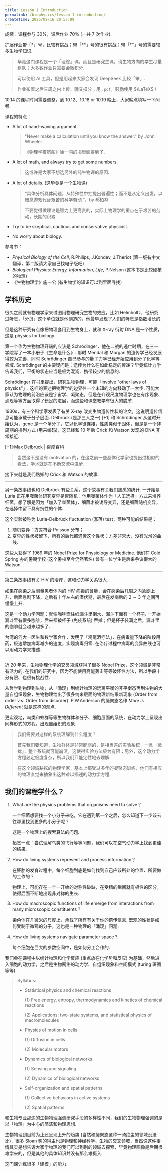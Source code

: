 ```yaml
---
title: Lesson 1 Introduction
permalink: /biophysics/lesson-1-introduction/
createTime: 2025/09/16 20:57:09
---
```

成绩：课程参与 $30\%$，课后作业 $70\%$ (一共 7 次作业).

扩展作业带「$*$」号，比较有挑战；带「$**$」号的很有挑战；带「$\dagger\dagger$」号的需要较多生物学知识.

> 毕竟这门课程是一个「理综」课，而且是研究生课，请生物方向的学生尽量组队；大多数作业只需要会微积分.
>
> 可以使用 AI 工具，但是用起来大家会发现 DeepSeek 比较「笨」.
>
> 作业布置之后三周之内上传，晚交扣分；用 ``.pdf``，鼓励使用 $\LaTeX$！

10.14 的课程时间需要调整，到 10.12、10.18 or 10.19 晚上，大家晚点填写一下问卷.

课程的特点：

* A lot of hand-waving argument.

  > "Never make a calculation until you know the answer." by John Wheeler
  >
  > 《物理学夜航船》徐一鸿的书里面提到了.

* A lot of math, and always try to get some numbers.

  > 这或许是大家不想选另外的纯生物课的原因.

* A lot of details. (这毕竟是一个生物课)

  > “具体分析具体问题，从特殊性中抽提出普遍性；而不是从定义出发，以概念游戏代替艰苦的科学劳动.”，by 郝柏林.
  >
  > 不要觉得做理论是智力上更高贵的，实际上物理学的重点在于艰苦的劳动，长期的积累.

* Try to be skeptical, cautious and conservative physicist.

* No worry about biology.

参考书：

* *Physical Biology of the Cell*, R.Philips, J.Kondev, J.Theriot (第一版有中文翻译，第二版请大家自己找电子版吧)
* *Biological Physics: Energy, Information, Life*, P.Nelson (这本书是比较硬核的物理)
* 《生物物理学》施一公 (有生物学的知识可以到里面寻找)

## 学科历史

很久之前就有物理学家来试图用物理研究生物的效应，比如 Helmholtz，他研究过听觉，「分贝」这个单位就是他创造的，他最早发现了人们的听觉是指数增长的.

但是这种研究有点像把物理套用到生物身上，就和 X-ray 衍射 DNA 是一个性质，这是 physics for biology.

第一个作为生物物理开端的应该是 Schrödinger，他在二战的逃亡时期，在三一学院写了一本小册子《生命是什么》. 那时 Mendal 和 Morgan 的遗传学已经发展得较为完善，同时 Schrödinger 自己参与的量子力学已经开始应用到分子化学等领域. Schrödinger 的主要疑问是：遗传为什么在如此稳定的传递？毕竟统计力学告诉我们，平衡的状态应当是极为混沌、携带较少的信息的.

Schrödinger 在书里提出，研究生物物理，可能「involve "other laws of physics"」. 这样的表述把物理学的边界往一个未知的方向移动了一大步. 可能大家认为物理的前沿应该是宇宙学、凝聚态，但是在介观尺度物理学也在有序现象、涌现等等方面取得了长足的进展，而这些和课堂教学有很大的脱节.

1930s，有三个科学家发表了有关 X-ray 改变生物遗传性状的论文，这说明遗传信息可能承载于分子层面. Delbrück (是那三人之一) [+1] 和 Schrödinger 从这时开始认为，gene 是一个单分子，它以化学键连接，性质类似于固体，但是是一个非周期的排列方式 (用来编码)，这已经和 10 年后 Crick 和 Watson 发现的 DNA 非常接近.

[+1]:[Max Delbrück | 百度百科](https://baike.baidu.com/item/%E9%A9%AC%E5%85%8B%E6%96%AF%C2%B7%E5%BE%B7%E5%B0%94%E5%B8%83%E5%90%95%E5%85%8B/3314705)

> 当然这不是没有 motivation 的，在这之前一些晶体化学家也提出过相似的看法，学术就是在不断交流中进步.

接下来就是我们熟知的 Crick 和 Watson 的故事.

---

另一条故事线也和 Delbrück 有些关系，这个故事有关我们熟悉的统计. 一开始是 Luria 正在用噬菌体研究变异是否随机：他用噬菌体作为「人工选择」方式来培养细菌，想了解是因为「加入了噬菌体」，细菌才被诱导变异，还是细菌随机变异，在选择中留下具有抗性的个体.

这个实验被称为 Luria-Delbrück fluctuation (涨落) test，两种可能的结果是：

1. 随机变异：方差符合 Poisson 分布；
2. 变异的性状被留下，所有的后代都遗传这个性状：方差非常大，没有光滑的曲线.

这些人获得了 1969 年的 Nobel Prize for Physiology or Medicine. 他们在 Cold Spring 办的暑期学校 (这个暑校至今仍然著名) 曾有一位学生是后来争议很大的 Watson.

---

第三条故事线有关 HIV 的治疗，这和动力学关系很大.

如果在感染之后测量患者体内的 HIV 病毒的含量，会在感染后几周之内急剧上升，后面急剧下降，之后有十年左右的潜伏期，最后在发病后的 $2\sim3$ 年之间再缓慢上升.

这是一个动力学问题：就像咖啡壶往纸漏斗里倒水，漏斗下面有一个杯子. 一开始漏斗里有很多咖啡，后来都被杯子 (免疫系统) 吞掉；但是杯子装满之后，漏斗里的咖啡就会越来越多了.

台湾的何大一医生和数学家合作，发明了「鸡尾酒疗法」，在病毒量下降的阶段用药，极速增加病毒减少的速度，实现病毒归零. 在治疗过程中病毒的变异曲线也可以用动力学来描述.

---

近 20 年来，生物物理化学的交叉领域获得了很多 Nobel Prize，这个领域是非常有活力的. 在我们的研究中，因为不能使用高能轰击等等破坏性方法，所以手段十分有限、也很有挑战性.

从哲学到物理到生物，从「涌现」到统计物理的远离平衡的非平衡态再到生物的大量自组织现象，生物物理给出了很多纳米层面的物理新结果新现象 (Order from order v.s. Order from disorder). P.W.Anderson 的凝聚态名作 *More is Different* 就是这样的观点.

更宏观地，鸟类和蚁群等等生物群体和分子、细胞层面的系统，在动力学上呈现出同样形式的方程，出现自组织的现象.

> 我们需要对这样的系统理解到什么程度？
>
> 首先我们要知道，生物群体是非常脆弱的，是相当差的实验系统，一旦「微扰」，整个系统就可能崩溃，这使得实验方法极为有限；另外，这个动力学方程必定极度复杂，所以我们只能定性地去理解.
>
> 在这个领域耕耘的物理学家，基本上都受过多年的凝聚态训练，他们有相应的物理直觉来抽象出这种难以描述的动力学方程.

## 我们的课程学什么？

1. What are the physics problems that organisms need to solve？

   一个细菌想要找一个小分子来吃，它在遇到第一个之后，怎么知道下一步该去往哪里找到更多的小分子呢？

   这是一个物理上的搜索算法的问题.

   拓宽一点：尝试理解鸟类的飞行等等问题，我们可以在空气动力学上找到更佳的结果.

2. How do living systems represent and process information？

   在胚胎的发育过程中，每个细胞到底是如何找到自己应该所处的位置、所要做的工作的？

   物理上，可能存在一个一开始的对称性破缺，在受精的瞬间就有极性的区分，使得后面不断地出现非对称的生长.

3. How do macroscopic functions of life emerge from interactions from many microscopic constituents？

   染色体在几微米的尺度上，承载了所有有关于你的遗传信息. 宏观的性状是如何受制于微观的分子，这也是一种物理的「涌现」问题.

4. How do living systems navigate parameter space？

   每个细胞在巨大的参数空间中，是如何分工合作的.

我们会在课程中以统计物理和化学反应 (重点放在化学势和反应) 为基础，然后进入细胞的动力学，之后是生物网络的动力学、自组织现象和空间模式 (turing 斑图等等).

> Syllabus:
>
> - ﻿﻿Statistical physics and chemical reactions
>
>   (1) Free energy, entropy, thermodynamics and kinetics of chemical reactions
>
>   ﻿﻿(2) Applications: two-state systems, and statistical physics of macromolecules
>
> - ﻿﻿Physics of motion in cells
>
>   (1) Diffusion in cells
>
>   ﻿﻿(2) Molecular motors
>
> - ﻿﻿Dynamics of biological networks
>
>   ﻿﻿(1) Sensing and signaling
>
>   ﻿﻿(2) Dynamics of biological networks
>
> - ﻿﻿Self-organization and spatial patterns
>
>   ﻿﻿(1) Collective behaviors in active systems
>
>   ﻿﻿(2) Spatial patterns

和生物专业那边的生物物理强调研究手段的多样性不同，我们的生物物理强调的是以「物理」为中心的简洁和物理思想.

生物物理到目前为止还呈现上升的趋势 (当然和凝聚态这种一骑绝尘的领域没法比)，很多 Sloan 奖的得主也是物理和神经科学、生物的交叉领域，当然说这件事情其实是想告诉大家学物理的我们可以到别的领域去探索，毕竟物理图像是后期很难学来的，但是其他的具体知识并没有那么难摄入.

这门课训练很多「建模」的能力.